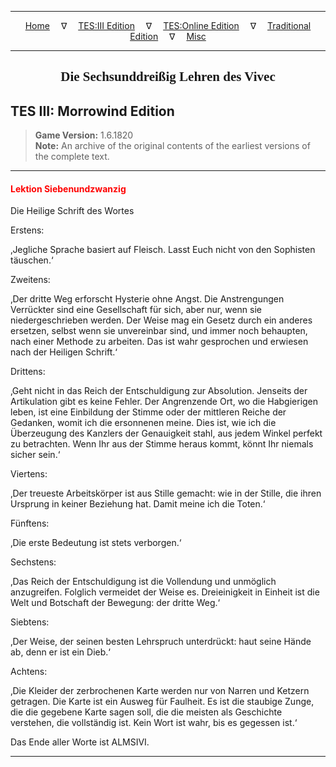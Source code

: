 
---

<!-- Jekyll Page Links -->

<center>
<a href="../../../../index.html">Home</a>
&emsp;&nabla;&emsp;
<a href="../../../index-tes3.html">TES:III Edition</a>
&emsp;&nabla;&emsp;
<a href="../../../index-teso.html">TES:Online Edition</a>
&emsp;&nabla;&emsp;
<a href="../../../index-traditional.html">Traditional Edition</a>
&emsp;&nabla;&emsp;
<a href="../../../index-misc.html">Misc</a>
</center>

<!-- Markdown Body Below: -->

---

<center>
<h2><span style="font-family:Georgia">Die Sechsunddreißig Lehren des Vivec</span></h2>
</center>

## TES III: Morrowind Edition

> __Game Version:__ 1.6.1820\
> __Note:__ An archive of the original contents of the earliest versions of the complete text.

---

#### <span style="color:red">Lektion Siebenundzwanzig</span>

Die Heilige Schrift des Wortes

Erstens:

‚Jegliche Sprache basiert auf Fleisch. Lasst Euch nicht von den Sophisten täuschen.‘

Zweitens:

‚Der dritte Weg erforscht Hysterie ohne Angst. Die Anstrengungen Verrückter sind eine Gesellschaft für sich, aber nur, wenn sie niedergeschrieben werden. Der Weise mag ein Gesetz durch ein anderes ersetzen, selbst wenn sie unvereinbar sind, und immer noch behaupten, nach einer Methode zu arbeiten. Das ist wahr gesprochen und erwiesen nach der Heiligen Schrift.‘

Drittens:

‚Geht nicht in das Reich der Entschuldigung zur Absolution. Jenseits der Artikulation gibt es keine Fehler. Der Angrenzende Ort, wo die Habgierigen leben, ist eine Einbildung der Stimme oder der mittleren Reiche der Gedanken, womit ich die ersonnenen meine. Dies ist, wie ich die Überzeugung des Kanzlers der Genauigkeit stahl, aus jedem Winkel perfekt zu betrachten. Wenn Ihr aus der Stimme heraus kommt, könnt Ihr niemals sicher sein.‘

Viertens:

‚Der treueste Arbeitskörper ist aus Stille gemacht: wie in der Stille, die ihren Ursprung in keiner Beziehung hat. Damit meine ich die Toten.‘

Fünftens:

‚Die erste Bedeutung ist stets verborgen.‘

Sechstens:

‚Das Reich der Entschuldigung ist die Vollendung und unmöglich anzugreifen. Folglich vermeidet der Weise es. Dreieinigkeit in Einheit ist die Welt und Botschaft der Bewegung: der dritte Weg.‘

Siebtens:

‚Der Weise, der seinen besten Lehrspruch unterdrückt: haut seine Hände ab, denn er ist ein Dieb.‘

Achtens:

‚Die Kleider der zerbrochenen Karte werden nur von Narren und Ketzern getragen. Die Karte ist ein Ausweg für Faulheit. Es ist die staubige Zunge, die die gegebene Karte sagen soll, die die meisten als Geschichte verstehen, die vollständig ist. Kein Wort ist wahr, bis es gegessen ist.‘

Das Ende aller Worte ist ALMSIVI.

---
